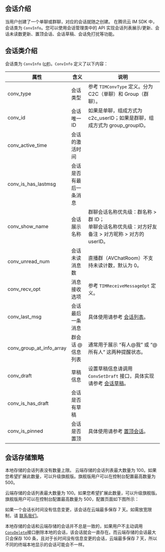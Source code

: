 ## 会话介绍
当用户创建了一个单聊或群聊，对应的会话就随之创建。
在腾讯云 IM SDK 中，会话类为 `ConvInfo`。您可以使用会话管理类中的 API 实现会话列表展示/更新、会话未读数更新、置顶会话、会话草稿、会话免打扰等功能。

## 会话类介绍
会话类为 `ConvInfo` ([c#](https://comm.qq.com/im/doc/unity/types/ConvAttributes/ConvInfo.html))。`ConvInfo` 定义了以下内容：

| 属性                     | 含义                   | 说明                                                                                                                                |
| ------------------------ | ---------------------- | ----------------------------------------------------------------------------------------------------------------------------------- |
| conv_type                | 会话类型               | 参考 `TIMConvType` 定义。分为 C2C（单聊）和 Group（群聊）。                                                                         |
| conv_id                  | 会话唯一 ID            | 如果是单聊，组成方式为 c2c_userID；如果是群聊，组成方式为 group_groupID。                                                           |
| conv_active_time         | 会话的激活时间         |                                                                                                                                     |
| conv_is_has_lastmsg      | 会话是否有最后一条消息 |                                                                                                                                     |
| conv_show_name           | 会话展示名称           | 群聊会话名称优先级：群名称 > 群 ID；<br>单聊会话名称优先级：对方好友备注 > 对方昵称 > 对方的 userID。                               |
| conv_unread_num          | 会话未读消息数         | 直播群（AVChatRoom）不支持未读计数，默认为 0。                                                                                      |
| conv_recv_opt            | 消息接收选项           | 参考 `TIMReceiveMessageOpt` 定义。                                                                                                  |
| conv_last_msg            | 会话最后一条消息       | 具体使用请参考 [会话列表](https://comm.qq.com/im/doc/unity/api/ConvApi/ConvGetConvInfo.html)。                                      |
| conv_group_at_info_array | 群会话 @ 信息列表      | 通常用于展示 “有人@我” 或 “@所有人” 这两种提醒状态。                                                                                |
| conv_draft               | 草稿信息               | 设置草稿信息请调用 `ConvSetDraft` 接口，具体实现请参考 [会话草稿](https://comm.qq.com/im/doc/unity/api/ConvApi/ConvSetDraft.html)。 |
| conv_is_has_draft        | 会话是否有草稿         |                                                                                                                                     |
| conv_is_pinned           | 会话是否置顶           | 具体使用请参考 [置顶会话](https://comm.qq.com/im/doc/unity/api/ConvApi/ConvPinConversation.html)。                                  |

## 会话存储策略
本地存储的会话列表没有数量上限。
云端存储的会话列表最大数量为 100。如果您希望扩展此数量，可以升级旗舰版。旗舰版用户可以在控制台配置最高数量为 500。

云端存储的会话列表最大数量为 100。如果您希望扩展此数量，可以升级旗舰版。旗舰版用户可以在控制台配置最高数量为 500，配置页面如下图所示：

<img src="https://qcloudimg.tencent-cloud.cn/raw/0487b403d3e9bf03ab9d64f2824edc7a.jpg" alt="" style="zoom:30%;" />如果一个会话长时间没有信息变更，该会话在云端最多保存 7 天。如需放宽限制，请 [联系我们](https://console.cloud.tencent.com/workorder/category)。

本地存储的会话和云端存储的会话并不总是一致的，如果用户不主动调用 [`ConvDelete`](https://comm.qq.com/im/doc/unity/api/ConvApi/ConvDelete.html)接口删除本地的会话，该会话就会一直存在。而云端存储的会话最大只会保存 100 条，且对于长时间没有信息变更的会话，云端最多保存 7 天，所以不同的终端本地显示的会话可能会不一样。

